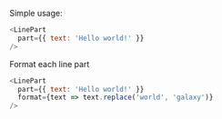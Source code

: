 Simple usage:

```js
<LinePart
  part={{ text: 'Hello world!' }}
/>
```

Format each line part

```js
<LinePart
  part={{ text: 'Hello world!' }}
  format={text => text.replace('world', 'galaxy')}
/>
```

